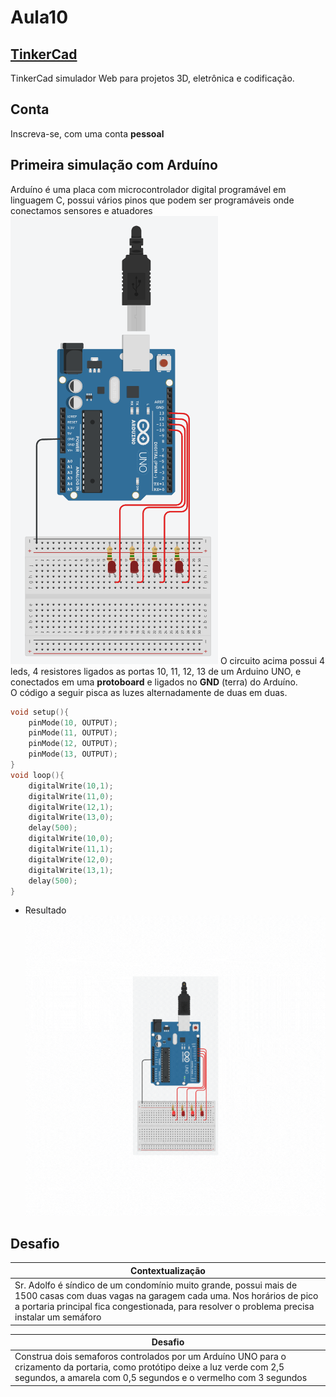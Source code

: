 # Aula10
## [TinkerCad](https://www.tinkercad.com/)
TinkerCad simulador Web para projetos 3D, eletrônica e codificação.
## Conta
Inscreva-se, com uma conta **pessoal**

## Primeira simulação com Arduíno
Arduíno é uma placa com microcontrolador digital programável em linguagem C, possui vários pinos que podem ser programáveis onde conectamos sensores e atuadores
![QUatro leds](./4leds01.png)
O circuito acima possui 4 leds, 4 resistores ligados as portas 10, 11, 12, 13 de um Arduino UNO, e conectados em uma **protoboard** e ligados no **GND** (terra) do Arduíno.<br>O código a seguir pisca as luzes alternadamente de duas em duas.
```c
void setup(){
	pinMode(10, OUTPUT);
	pinMode(11, OUTPUT);
	pinMode(12, OUTPUT);
	pinMode(13, OUTPUT);
}
void loop(){
	digitalWrite(10,1);
  	digitalWrite(11,0);
  	digitalWrite(12,1);
  	digitalWrite(13,0);
  	delay(500);
  	digitalWrite(10,0);
  	digitalWrite(11,1);
  	digitalWrite(12,0);
  	digitalWrite(13,1);
  	delay(500);
}
```
- Resultado<br>![Resultado](leds.gif)

## Desafio
|Contextualização|
|-|
|Sr. Adolfo é síndico de um condomínio muito grande, possui mais de 1500 casas com duas vagas na garagem cada uma. Nos horários de pico a portaria principal fica congestionada, para resolver o problema precisa instalar um semáforo|

|Desafio|
|-|
|Construa dois semaforos controlados por um Arduíno UNO para o crizamento da portaria, como protótipo deixe a luz verde com 2,5 segundos, a amarela com 0,5 segundos e o vermelho com 3 segundos|
